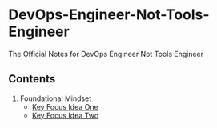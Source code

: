 # DevOps-Engineer-Not-Tools-Engineer
The Official Notes for DevOps Engineer Not Tools Engineer

## Contents

1. Foundational Mindset
   - [Key Focus Idea One](Key-ideas-One.md)
   - [Key Focus Idea Two](Key-ideas-Two.md)
  
